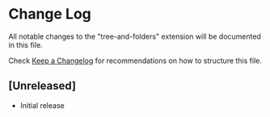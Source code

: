 # Change Log

All notable changes to the "tree-and-folders" extension will be documented in this file.

Check [Keep a Changelog](http://keepachangelog.com/) for recommendations on how to structure this file.

## [Unreleased]

- Initial release